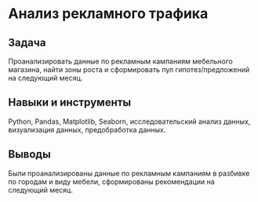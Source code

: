 # Анализ рекламного трафика

## Задача

Проанализировать данные по рекламным кампаниям мебельного магазина, найти зоны роста и сформировать пул гипотез/предложений на следующий месяц.

## Навыки и инструменты

Python, Pandas, Matplotlib, Seaborn, исследовательский анализ данных, визуализация данных, предобработка данных.

## Выводы

Были проанализированы данные по рекламным кампаниям в разбивке по городам и виду мебели, сформированы рекомендации на следующий месяц.
